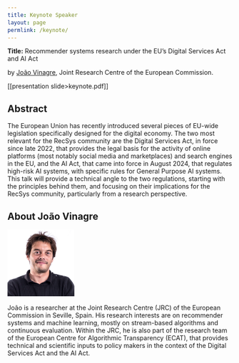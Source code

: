 ```yaml
---
title: Keynote Speaker
layout: page
permlink: /keynote/
---
```


**Title:** Recommender systems research under the EU’s Digital Services Act and AI Act

by [João Vinagre](https://algorithmic-transparency.ec.europa.eu/joao-vinagre_en), Joint Research Centre of the European Commission.

[[presentation slide>keynote.pdf]]

## Abstract

The European Union has recently introduced several pieces of EU-wide legislation specifically designed for the digital economy. The two most relevant for the RecSys community are the Digital Services Act, in force since late 2022, that provides the legal basis for the activity of online platforms (most notably social media and marketplaces) and search engines in the EU, and the AI Act, that came into force in August 2024, that regulates high-risk AI systems, with specific rules for General Purpose AI systems. This talk will provide a technical angle to the two regulations, starting with the principles behind them, and focusing on their implications for the RecSys community, particularly from a research perspective.

## About João Vinagre

<p><img src="Joao.jpg" style="height:150px"></p>

João is a researcher at the Joint Research Centre (JRC) of the European Commission in Seville, Spain. His research interests are on recommender systems and machine learning, mostly on stream-based algorithms and continuous evaluation. Within the JRC, he is also part of the research team of the European Centre for Algorithmic Transparency (ECAT), that provides technical and scientific inputs to policy makers in the context of the Digital Services Act and the AI Act.


